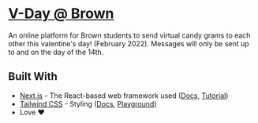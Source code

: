 
# [V-Day @ Brown](https://vday-at-brown-9f5lmdzh7-samgundotra.vercel.app/about)

An online platform for Brown students to send virtual candy grams to each other this valentine's day! (February 2022). Messages will only be sent up to and on the day of the 14th. 

## Built With

* [Next.js](https://nextjs.org/) - The React-based web framework used ([Docs](https://nextjs.org/docs), [Tutorial](https://nextjs.org/learn))
* [Tailwind CSS](https://tailwindcss.com/) - Styling ([Docs](https://tailwindcss.com/docs/installation), [Playground](https://play.tailwindcss.com))
* Love ❤️
